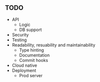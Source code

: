 ## TODO
- API
    - Logic
    - DB support
- Security
- Testing
- Readability, resuability and maintainability
    - Type hinting
    - Documentation
    - Commit hooks
- Cloud native
- Deployment
    - Prod server